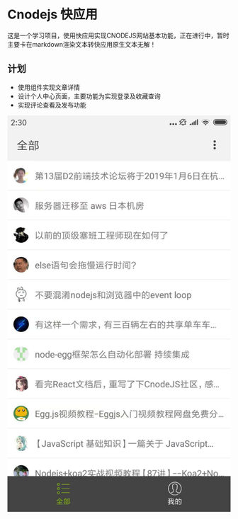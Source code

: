 # Cnodejs 快应用

这是一个学习项目，使用快应用实现CNODEJS网站基本功能，正在进行中，暂时主要卡在markdown渲染文本转快应用原生文本无解！

## 计划
* 使用<web>组件实现文章详情
* 设计个人中心页面，主要功能为实现登录及收藏查询
* 实现评论查看及发布功能

![Alt text](/src/images/demo1.jpg)